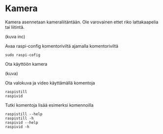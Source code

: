 # Kamera

Kamera asennetaan kameraliitäntään. Ole varovainen ettet riko lattakaapelia tai liitintä.

(kuva inc)

Avaa raspi-config komentoriviltä ajamalla komentoriviltä

```
sudo raspi-cofig
```

Ota käyttöön kamera

(kuva)

Ota valokuva ja video käyttämällä komentoja

```
raspistill
raspivid
```

Tutki komentoja lisää esimerksi komennoilla

```
raspistill --help
raspistill -h
raspivid --help
raspivid -h
```
